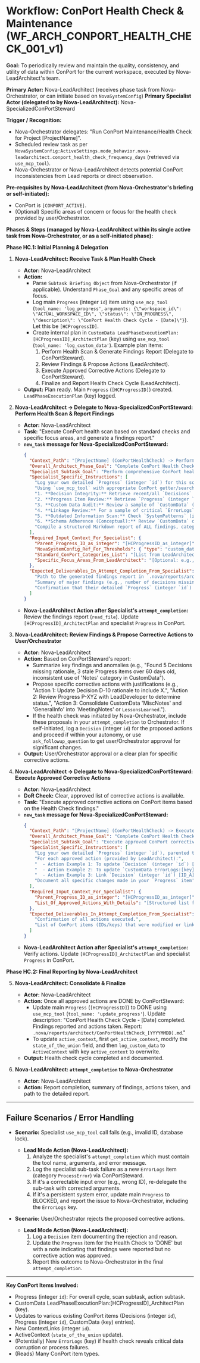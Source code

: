 # Workflow: ConPort Health Check & Maintenance (WF_ARCH_CONPORT_HEALTH_CHECK_001_v1)

**Goal:** To periodically review and maintain the quality, consistency, and utility of data within ConPort for the current workspace, executed by Nova-LeadArchitect's team.

**Primary Actor:** Nova-LeadArchitect (receives phase task from Nova-Orchestrator, or can initiate based on `NovaSystemConfig`)
**Primary Specialist Actor (delegated to by Nova-LeadArchitect):** Nova-SpecializedConPortSteward

**Trigger / Recognition:**
- Nova-Orchestrator delegates: "Run ConPort Maintenance/Health Check for Project [ProjectName]".
- Scheduled review task as per `NovaSystemConfig:ActiveSettings.mode_behavior.nova-leadarchitect.conport_health_check_frequency_days` (retrieved via `use_mcp_tool`).
- Nova-Orchestrator or Nova-LeadArchitect detects potential ConPort inconsistencies from Lead reports or direct observation.

**Pre-requisites by Nova-LeadArchitect (from Nova-Orchestrator's briefing or self-initiated):**
- ConPort is `[CONPORT_ACTIVE]`.
- (Optional) Specific areas of concern or focus for the health check provided by user/Orchestrator.

**Phases & Steps (managed by Nova-LeadArchitect within its single active task from Nova-Orchestrator, or as a self-initiated phase):**

**Phase HC.1: Initial Planning & Delegation**

1.  **Nova-LeadArchitect: Receive Task & Plan Health Check**
    *   **Actor:** Nova-LeadArchitect
    *   **Action:**
        *   Parse `Subtask Briefing Object` from Nova-Orchestrator (if applicable). Understand `Phase_Goal` and any specific areas of focus.
        *   Log main `Progress` (integer `id`) item using `use_mcp_tool` (`tool_name: 'log_progress'`, `arguments: {\"workspace_id\": \"ACTUAL_WORKSPACE_ID\", \"status\": \"IN_PROGRESS\", \"description\": \"ConPort Health Check Cycle - [Date]\"}`). Let this be `[HCProgressID]`.
        *   Create internal plan in `CustomData LeadPhaseExecutionPlan:[HCProgressID]_ArchitectPlan` (key) using `use_mcp_tool` (`tool_name: 'log_custom_data'`). Example plan items:
            1.  Perform Health Scan & Generate Findings Report (Delegate to ConPortSteward).
            2.  Review Findings & Propose Actions (LeadArchitect).
            3.  Execute Approved Corrective Actions (Delegate to ConPortSteward).
            4.  Finalize and Report Health Check Cycle (LeadArchitect).
    *   **Output:** Plan ready. Main `Progress` (`[HCProgressID]`) created. `LeadPhaseExecutionPlan` (key) logged.

2.  **Nova-LeadArchitect -> Delegate to Nova-SpecializedConPortSteward: Perform Health Scan & Report Findings**
    *   **Actor:** Nova-LeadArchitect
    *   **Task:** "Execute ConPort health scan based on standard checks and specific focus areas, and generate a findings report."
    *   **`new_task` message for Nova-SpecializedConPortSteward:**
        ```json
        {
          "Context_Path": "[ProjectName] (ConPortHealthCheck) -> Perform Scan (ConPortSteward)",
          "Overall_Architect_Phase_Goal": "Complete ConPort Health Check Cycle - [Date].",
          "Specialist_Subtask_Goal": "Perform comprehensive ConPort health scan and generate a structured findings report.",
          "Specialist_Specific_Instructions": [
            "Log your own detailed `Progress` (integer `id`) for this scan, parented to `[HCProgressID_as_integer]`, using `use_mcp_tool` (`tool_name: 'log_progress'`, `arguments: {\"workspace_id\": \"ACTUAL_WORKSPACE_ID\", \"status\": \"IN_PROGRESS\", \"description\": \"Subtask: Perform ConPort health scan\", \"parent_id\": [HCProgressID_as_integer]} `).",
            "Using `use_mcp_tool` with appropriate ConPort getter/search tools (`get_decisions`, `get_progress`, `get_custom_data`, `get_linked_items`, `search_decisions_fts`, `search_custom_data_value_fts`, etc.) and `workspace_id: 'ACTUAL_WORKSPACE_ID'`:",
            "1. **Decision Integrity:** Retrieve recent/all `Decisions` (integer `id`). Check for missing `rationale`/`implications` fields (DoD check). List deficient Decision IDs.",
            "2. **Progress Item Review:** Retrieve `Progress` (integer `id`) items that are BLOCKED or have been IN_PROGRESS for more than [X_days_threshold] (get threshold from `NovaSystemConfig:ActiveSettings` if available, or use a default like 30). Analyze context. List items needing follow-up.",
            "3. **Custom Data Audit:** Review a sample of `CustomData` (key) entries, especially those in non-standard or overly generic categories. Check for consistency in `value` structure for common categories like `APIEndpoints`, `SystemArchitecture`. Identify potentially orphaned or redundant entries. Suggest consolidations or re-categorizations.",
            "4. **Linkage Review:** For a sample of critical `ErrorLogs` (key), `Decisions` (integer `id`), and `SystemArchitecture` (key) components, use `get_linked_items` to verify expected relationships (e.g., `ErrorLogs` linked to `Progress`; `Decisions` linked to implementing `SystemArchitecture` or `CodeSnippets`). Identify items with weak/missing linkage.",
            "5. **Outdated Information Scan:** Check `SystemPatterns` (integer `id`), `CustomData ConfigSettings:[key]`, `CustomData APIEndpoints:[key]` not updated in more than [Y_months_threshold] (get threshold from `NovaSystemConfig:ActiveSettings` or use a default like 6). List potentially outdated items for review.",
            "6. **Schema Adherence (Conceptual):** Review `CustomData` categories and keys against `standard_conport_categories` (provided by LeadArchitect). Note any deviations or suggestions for new standard categories (to be formalized later via `WF_ARCH_CONPORT_SCHEMA_PROPOSAL_001_v1.md`).",
            "Compile a structured Markdown report of ALL findings, categorised by check type, including item IDs/keys and specific issues. Save this report to `.nova/reports/architect/ConPortHealthCheck_[YYYYMMDD].md` using the `write_to_file` tool."
          ],
          "Required_Input_Context_For_Specialist": {
            "Parent_Progress_ID_as_integer": "[HCProgressID_as_integer]",
            "NovaSystemConfig_Ref_For_Thresholds": { "type": "custom_data", "category": "NovaSystemConfig", "key": "ActiveSettings" },
            "Standard_ConPort_Categories_List": "[List from LeadArchitect, derived from Orchestrator/Architect prompts]",
            "Specific_Focus_Areas_From_LeadArchitect": "[Optional: e.g., 'Focus on Decision linkage for Project X components']"
          },
          "Expected_Deliverables_In_Attempt_Completion_From_Specialist": [
            "Path to the generated findings report in `.nova/reports/architect/`.",
            "Summary of major findings (e.g., number of decisions missing rationale, number of stale progress items).",
            "Confirmation that their detailed `Progress` (integer `id`) for the scan is logged."
          ]
        }
        ```
    *   **Nova-LeadArchitect Action after Specialist's `attempt_completion`:** Review the findings report (`read_file`). Update `[HCProgressID]_ArchitectPlan` and specialist `Progress` in ConPort.

3.  **Nova-LeadArchitect: Review Findings & Propose Corrective Actions to User/Orchestrator**
    *   **Actor:** Nova-LeadArchitect
    *   **Action:** Based on ConPortSteward's report:
        *   Summarize key findings and anomalies (e.g., "Found 5 Decisions missing rationale, 3 stale Progress items over 60 days old, inconsistent use of 'Notes' category in CustomData").
        *   Propose specific corrective actions with justifications (e.g., "Action 1: Update Decision D-10 rationale to include X.", "Action 2: Review Progress P-XYZ with LeadDeveloper to determine status.", "Action 3: Consolidate CustomData 'MiscNotes' and 'GeneralInfo' into 'MeetingNotes' or `LessonsLearned`.").
        *   If the health check was initiated by Nova-Orchestrator, include these proposals in your `attempt_completion` to Orchestrator. If self-initiated, log a `Decision` (integer `id`) for the proposed actions and proceed if within your autonomy, or use `ask_followup_question` to get user/Orchestrator approval for significant changes.
    *   **Output:** User/Orchestrator approval or a clear plan for specific corrective actions.

4.  **Nova-LeadArchitect -> Delegate to Nova-SpecializedConPortSteward: Execute Approved Corrective Actions**
    *   **Actor:** Nova-LeadArchitect
    *   **DoR Check:** Clear, approved list of corrective actions is available.
    *   **Task:** "Execute approved corrective actions on ConPort items based on the Health Check findings."
    *   **`new_task` message for Nova-SpecializedConPortSteward:**
        ```json
        {
          "Context_Path": "[ProjectName] (ConPortHealthCheck) -> Execute Actions (ConPortSteward)",
          "Overall_Architect_Phase_Goal": "Complete ConPort Health Check Cycle - [Date].",
          "Specialist_Subtask_Goal": "Execute approved ConPort corrective actions and document changes.",
          "Specialist_Specific_Instructions": [
            "Log your own detailed `Progress` (integer `id`), parented to `[HCProgressID_as_integer]`, using `use_mcp_tool` (`tool_name: 'log_progress'`, `arguments: {\"workspace_id\": \"ACTUAL_WORKSPACE_ID\", \"status\": \"IN_PROGRESS\", \"description\": \"Subtask: Execute ConPort corrective actions\", \"parent_id\": [HCProgressID_as_integer]} `).",
            "For each approved action (provided by LeadArchitect):",
            "  - Action Example 1: To update `Decision` (integer `id`) [ID], use `use_mcp_tool` (`tool_name: 'update_decision'`, `arguments: {\"workspace_id\": \"ACTUAL_WORKSPACE_ID\", \"decision_id\": [ID_as_integer], \"rationale\": \"[New Rationale]\"}`).",
            "  - Action Example 2: To update `CustomData ErrorLogs:[key]`, first retrieve the current object with `use_mcp_tool` (`tool_name: 'get_custom_data'`), then use `use_mcp_tool` (`tool_name: 'log_custom_data'`, `arguments: {\"workspace_id\": \"ACTUAL_WORKSPACE_ID\", \"category\": \"ErrorLogs\", \"key\": \"[ErrorLogKey]\", \"value\": { /* entire_updated_R20_object_with_new_status */ }}`).",
            "  - Action Example 3: Link `Decision` (integer `id`) [ID_A] to `Progress` (integer `id`) [ID_B] with relationship 'tracked_by' using `use_mcp_tool` (`tool_name: 'link_conport_items'`, `arguments: {\"workspace_id\": \"ACTUAL_WORKSPACE_ID\", \"source_item_type\": \"decision\", \"source_item_id\": \"[ID_A_as_string]\", \"target_item_type\": \"progress_entry\", \"target_item_id\": \"[ID_B_as_string]\", \"relationship_type\": \"tracked_by\"}`).",
            "Document all specific changes made in your `Progress` item's description field."
          ],
          "Required_Input_Context_For_Specialist": {
            "Parent_Progress_ID_as_integer": "[HCProgressID_as_integer]",
            "List_Of_Approved_Actions_With_Details": "[Structured list from LeadArchitect, including item types, IDs/keys, new values, link details]"
          },
          "Expected_Deliverables_In_Attempt_Completion_From_Specialist": [
            "Confirmation of all actions executed.",
            "List of ConPort items (IDs/keys) that were modified or linked."
          ]
        }
        ```
    *   **Nova-LeadArchitect Action after Specialist's `attempt_completion`:** Verify actions. Update `[HCProgressID]_ArchitectPlan` and specialist `Progress` in ConPort.

**Phase HC.2: Final Reporting by Nova-LeadArchitect**

5.  **Nova-LeadArchitect: Consolidate & Finalize**
    *   **Actor:** Nova-LeadArchitect
    *   **Action:** Once all approved actions are DONE by ConPortSteward:
        *   Update main `Progress` (`[HCProgressID]`) to DONE using `use_mcp_tool` (`tool_name: 'update_progress'`). Update description: "ConPort Health Check Cycle - [Date] completed. Findings reported and actions taken. Report: `.nova/reports/architect/ConPortHealthCheck_[YYYYMMDD].md`."
        *   To update `active_context`, first `get_active_context`, modify the `state_of_the_union` field, and then `log_custom_data` to `ActiveContext` with key `active_context` to overwrite.
    *   **Output:** Health check cycle completed and documented.

6.  **Nova-LeadArchitect: `attempt_completion` to Nova-Orchestrator**
    *   **Actor:** Nova-LeadArchitect
    *   **Action:** Report completion, summary of findings, actions taken, and path to the detailed report.

---
## Failure Scenarios / Error Handling

*   **Scenario:** Specialist `use_mcp_tool` call fails (e.g., invalid ID, database lock).
    *   **Lead Mode Action (Nova-LeadArchitect):**
        1.  Analyze the specialist's `attempt_completion` which must contain the tool name, arguments, and error message.
        2.  Log the specialist sub-task failure as a new `ErrorLogs` item (category `ProcessError`) via ConPortSteward.
        3.  If it's a correctable input error (e.g., wrong ID), re-delegate the sub-task with corrected arguments.
        4.  If it's a persistent system error, update main `Progress` to BLOCKED, and report the issue to Nova-Orchestrator, including the `ErrorLogs` key.

*   **Scenario:** User/Orchestrator rejects the proposed corrective actions.
    *   **Lead Mode Action (Nova-LeadArchitect):**
        1.  Log a `Decision` item documenting the rejection and reason.
        2.  Update the `Progress` item for the Health Check to 'DONE' but with a note indicating that findings were reported but no corrective action was approved.
        3.  Report this outcome to Nova-Orchestrator in the final `attempt_completion`.
---
**Key ConPort Items Involved:**
- Progress (integer `id`): For overall cycle, scan subtask, action subtask.
- CustomData LeadPhaseExecutionPlan:[HCProgressID]_ArchitectPlan (key).
- Updates to various existing ConPort items (Decisions (integer `id`), Progress (integer `id`), CustomData (key) entries).
- New ContextLinks (integer `id`).
- ActiveContext (`state_of_the_union` update).
- (Potentially) New `ErrorLogs` (key) if health check reveals critical data corruption or process failures.
- (Reads) Many ConPort item types.